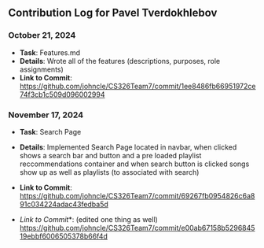 ## Contribution Log for Pavel Tverdokhlebov

### October 21, 2024

- **Task**: Features.md
- **Details**: Wrote all of the features (descriptions, purposes, role assignments)
- **Link to Commit**: https://github.com/johncle/CS326Team7/commit/1ee8486fb66951972ce74f3cb1c509d096002994


### November 17, 2024

- **Task**: Search Page
- **Details**: Implemented Search Page located in navbar, when clicked shows a search bar and button and a pre loaded playlist reccommendations container and when search button is clicked songs show up as well as playlists (to associated with search)
- **Link to Commit**: https://github.com/johncle/CS326Team7/commit/69267fb0954826c6a891c034224adac43fedba5d

- *Link to Commit**: (edited one thing as well)
https://github.com/johncle/CS326Team7/commit/e00ab67158b529684519ebbf6006505378b66f4d
